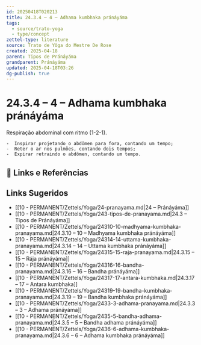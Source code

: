 ```yaml
---
id: 20250418T020213
title: 24.3.4 – 4 – Adhama kumbhaka pránáyáma
tags:
  - source/trato-yoga
  - type/concept
zettel-type: literature
source: Trato de Yôga do Mestre De Rose
created: 2025-04-18
parent: Tipos de Pránáyáma
grandparent: Pránáyáma
updated: 2025-04-18T03:26
dg-publish: true
---
```


# 24.3.4 – 4 – Adhama kumbhaka pránáyáma

Respiração abdominal com ritmo (1-2-1).

    -  Inspirar projetando o abdômen para fora, contando um tempo;
    -  Reter o ar nos pulmões, contando dois tempos;
    -  Expirar retraindo o abdômen, contando um tempo.

## 🔗 Links e Referências

## Links Sugeridos

- [[10 - PERMANENT/Zettels/Yoga/24-pranayama.md\|24 – Pránáyáma]]
- [[10 - PERMANENT/Zettels/Yoga/243-tipos-de-pranayama.md\|24.3 – Tipos de Pránáyáma]]
- [[10 - PERMANENT/Zettels/Yoga/24310-10-madhyama-kumbhaka-pranayama.md\|24.3.10 – 10 – Madhyama kumbhaka pránáyáma]]
- [[10 - PERMANENT/Zettels/Yoga/24314-14-uttama-kumbhaka-pranayama.md\|24.3.14 – 14 – Uttama kumbhaka pránáyáma]]
- [[10 - PERMANENT/Zettels/Yoga/24315-15-raja-pranayama.md\|24.3.15 – 15 – Rája pránáyáma]]
- [[10 - PERMANENT/Zettels/Yoga/24316-16-bandha-pranayama.md\|24.3.16 – 16 – Bandha pránáyáma]]
- [[10 - PERMANENT/Zettels/Yoga/24317-17-antara-kumbhaka.md\|24.3.17 – 17 – Antara kumbhaka]]
- [[10 - PERMANENT/Zettels/Yoga/24319-19-bandha-kumbhaka-pranayama.md\|24.3.19 – 19 – Bandha kumbhaka pránáyáma]]
- [[10 - PERMANENT/Zettels/Yoga/2433-3-adhama-pranayama.md\|24.3.3 – 3 – Adhama pránáyáma]]
- [[10 - PERMANENT/Zettels/Yoga/2435-5-bandha-adhama-pranayama.md\|24.3.5 – 5 – Bandha adhama pránáyáma]]
- [[10 - PERMANENT/Zettels/Yoga/2436-6-adhama-kumbhaka-pranayama.md\|24.3.6 – 6 – Adhama kumbhaka pránáyáma]]